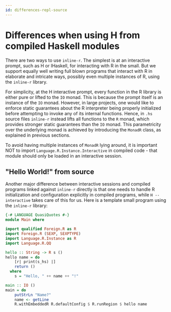 ```yaml
---
id: differences-repl-source
---
```


# Differences when using H from compiled Haskell modules

There are two ways to use `inline-r`. The simplest is at an
interactive prompt, such as H or IHaskell, for interacting with R in
the small. But we support equally well writing full blown programs
that interact with R in elaborate and intricate ways, possibly even
multiple instances of R, using the `inline-r` library.

For simplicity, at the H interactive prompt, every function in the
R library is either pure or lifted to the `IO` monad. This is because
the prompt itself is an instance of the `IO` monad. However, in large
projects, one would like to enforce static guarantees about the
R interpreter being properly initialized before attempting to invoke
any of its internal functions. Hence, in `.hs` source files `inline-r`
instead lifts all functions to the `R` monad, which provides stronger
static guarantees than the `IO` monad. This parametricity over the
underlying monad is achieved by introducing the `MonadR` class, as
explained in previous sections.

To avoid having multiple instances of `MonadR` lying around, it is
important NOT to import `Language.R.Instance.Interactive` in compiled
code - that module should only be loaded in an interactive session.

## "Hello World!" from source

Another major difference between interactive sessions and compiled
programs linked against `inline-r` directly is that one needs to
handle R initialization and configuration explicitly in compiled
programs, while `H --interactive` takes care of this for us. Here is
a template small program using the `inline-r` library:

```Haskell
{-# LANGUAGE QuasiQuotes #-}
module Main where

import qualified Foreign.R as R
import Foreign.R (SEXP, SEXPTYPE)
import Language.R.Instance as R
import Language.R.QQ

hello :: String -> R s ()
hello name = do
    [r| print(s_hs) |]
    return ()
  where
    s = "Hello, " ++ name ++ "!"

main :: IO ()
main = do
    putStrLn "Name?"
    name <- getLine
    R.withEmbeddedR R.defaultConfig $ R.runRegion $ hello name
```
